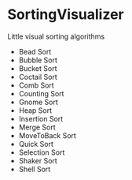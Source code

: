 # SortingVisualizer

Little visual sorting algorithms
- Bead Sort
- Bubble Sort
- Bucket Sort
- Coctail Sort
- Comb Sort
- Counting  Sort
- Gnome Sort
- Heap Sort
- Insertion Sort
- Merge Sort
- MoveToBack Sort
- Quick Sort
- Selection Sort
- Shaker Sort
- Shell Sort
